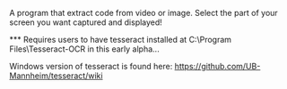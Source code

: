 A program that extract code from video or image. Select the part of your screen you want captured and displayed! 


*** Requires users to have tesseract installed at C:\Program Files\Tesseract-OCR in this early alpha...


Windows version of tesseract is found here: https://github.com/UB-Mannheim/tesseract/wiki
